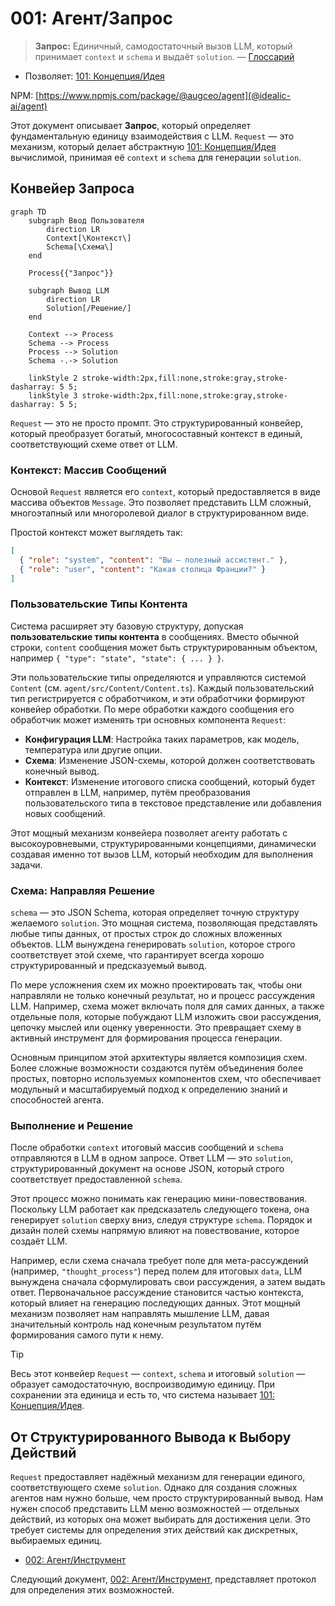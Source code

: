# 001: Агент/Запрос

> **Запрос:** Единичный, самодостаточный вызов LLM, который принимает `context` и `schema` и выдаёт `solution`. — [Глоссарий](./000_glossary.md)

- Позволяет: [101: Концепция/Идея](./101_concept_idea.md)

NPM: [https://www.npmjs.com/package/@augceo/agent](@idealic-ai/agent)

Этот документ описывает **Запрос**, который определяет фундаментальную единицу взаимодействия с LLM. `Request` — это механизм, который делает абстрактную [101: Концепция/Идея](./101_concept_idea.md) вычислимой, принимая её `context` и `schema` для генерации `solution`.

## Конвейер Запроса

```mermaid
graph TD
    subgraph Ввод Пользователя
        direction LR
        Context[\Контекст\]
        Schema[\Схема\]
    end

    Process{{"Запрос"}}

    subgraph Вывод LLM
        direction LR
        Solution[/Решение/]
    end

    Context --> Process
    Schema --> Process
    Process --> Solution
    Schema -.-> Solution

    linkStyle 2 stroke-width:2px,fill:none,stroke:gray,stroke-dasharray: 5 5;
    linkStyle 3 stroke-width:2px,fill:none,stroke:gray,stroke-dasharray: 5 5;
```

`Request` — это не просто промпт. Это структурированный конвейер, который преобразует богатый, многосоставный контекст в единый, соответствующий схеме ответ от LLM.

### Контекст: Массив Сообщений

Основой `Request` является его `context`, который предоставляется в виде массива объектов `Message`. Это позволяет представить LLM сложный, многоэтапный или многоролевой диалог в структурированном виде.

Простой контекст может выглядеть так:

```json
[
  { "role": "system", "content": "Вы — полезный ассистент." },
  { "role": "user", "content": "Какая столица Франции?" }
]
```

### Пользовательские Типы Контента

Система расширяет эту базовую структуру, допуская **пользовательские типы контента** в сообщениях. Вместо обычной строки, `content` сообщения может быть структурированным объектом, например `{ "type": "state", "state": { ... } }`.

Эти пользовательские типы определяются и управляются системой `Content` (см. `agent/src/Content/Content.ts`). Каждый пользовательский тип регистрируется с обработчиком, и эти обработчики формируют конвейер обработки. По мере обработки каждого сообщения его обработчик может изменять три основных компонента `Request`:

- **Конфигурация LLM**: Настройка таких параметров, как модель, температура или другие опции.
- **Схема**: Изменение JSON-схемы, которой должен соответствовать конечный вывод.
- **Контекст**: Изменение итогового списка сообщений, который будет отправлен в LLM, например, путём преобразования пользовательского типа в текстовое представление или добавления новых сообщений.

Этот мощный механизм конвейера позволяет агенту работать с высокоуровневыми, структурированными концепциями, динамически создавая именно тот вызов LLM, который необходим для выполнения задачи.

### Схема: Направляя Решение

`schema` — это JSON Schema, которая определяет точную структуру желаемого `solution`. Это мощная система, позволяющая представлять любые типы данных, от простых строк до сложных вложенных объектов. LLM вынуждена генерировать `solution`, которое строго соответствует этой схеме, что гарантирует всегда хорошо структурированный и предсказуемый вывод.

По мере усложнения схем их можно проектировать так, чтобы они направляли не только конечный результат, но и процесс рассуждения LLM. Например, схема может включать поля для самих данных, а также отдельные поля, которые побуждают LLM изложить свои рассуждения, цепочку мыслей или оценку уверенности. Это превращает схему в активный инструмент для формирования процесса генерации.

Основным принципом этой архитектуры является композиция схем. Более сложные возможности создаются путём объединения более простых, повторно используемых компонентов схем, что обеспечивает модульный и масштабируемый подход к определению знаний и способностей агента.

### Выполнение и Решение

После обработки `context` итоговый массив сообщений и `schema` отправляются в LLM в одном запросе. Ответ LLM — это `solution`, структурированный документ на основе JSON, который строго соответствует предоставленной `schema`.

Этот процесс можно понимать как генерацию мини-повествования. Поскольку LLM работает как предсказатель следующего токена, она генерирует `solution` сверху вниз, следуя структуре `schema`. Порядок и дизайн полей схемы напрямую влияют на повествование, которое создаёт LLM.

Например, если схема сначала требует поле для мета-рассуждений (например, `"thought_process"`) перед полем для итоговых `data`, LLM вынуждена сначала сформулировать свои рассуждения, а затем выдать ответ. Первоначальное рассуждение становится частью контекста, который влияет на генерацию последующих данных. Этот мощный механизм позволяет нам направлять мышление LLM, давая значительный контроль над конечным результатом путём формирования самого пути к нему.

> [!TIP]
> Весь этот конвейер `Request` — `context`, `schema` и итоговый `solution` — образует самодостаточную, воспроизводимую единицу. При сохранении эта единица и есть то, что система называет [101: Концепция/Идея](./101_concept_idea.md).

## От Структурированного Вывода к Выбору Действий

`Request` предоставляет надёжный механизм для генерации единого, соответствующего схеме `solution`. Однако для создания сложных агентов нам нужно больше, чем просто структурированный вывод. Нам нужен способ представить LLM меню возможностей — отдельных действий, из которых она может выбирать для достижения цели. Это требует системы для определения этих действий как дискретных, выбираемых единиц.

- [002: Агент/Инструмент](./002_agent_tool.md)

Следующий документ, [002: Агент/Инструмент](./002_agent_tool.md), представляет протокол для определения этих возможностей.